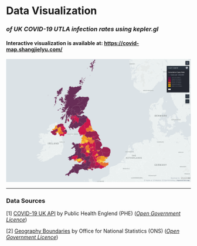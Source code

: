 # Data Visualization

### *of UK COVID-19 UTLA infection rates using kepler.gl*

#### Interactive visualization is available at: https://covid-map.shangjielyu.com/

![preview](data/preview.png)

---

### Data Sources

[1] [COVID-19 UK API](https://coronavirus.data.gov.uk/details/developers-guide) by Public Health Englend (PHE) (*[Open Government Licence](https://www.nationalarchives.gov.uk/doc/open-government-licence/version/3/)*)

[2] [Geography Boundaries](https://geoportal.statistics.gov.uk/) by Office for National Statistics (ONS) (*[Open Government Licence](https://www.nationalarchives.gov.uk/doc/open-government-licence/version/3/)*)
